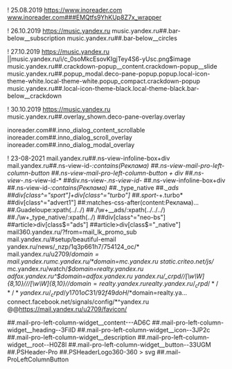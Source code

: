 ! 25.08.2019 https://www.inoreader.com
www.inoreader.com###EMQtfs9YhKUp8Z7x_wrapper

! 26.10.2019 https://music.yandex.ru
music.yandex.ru##.bar-below__subscription
music.yandex.ru##.bar-below__circles

! 27.10.2019 https://music.yandex.ru
||music.yandex.ru/i/c_0soMkcEsovKIgjTey4S6-yUsc.png$image
music.yandex.ru##.crackdown-popup__content.crackdown-popup__slide
music.yandex.ru##.popup_modal.deco-pane-popup.popup.local-icon-theme-white.local-theme-white.popup_compact.crackdown-popup
music.yandex.ru##.local-icon-theme-black.local-theme-black.bar-below__crackdown

! 30.10.2019 https://music.yandex.ru
music.yandex.ru##.overlay_shown.deco-pane-overlay.overlay

inoreader.com##.inno_dialog_content_scrollable
inoreader.com##.inno_dialog_scroll_overlay
inoreader.com##.inno_dialog_modal_overlay

! 23-08-2021
mail.yandex.ru##.ns-view-infoline-box+div
mail.yandex.ru##.ns-view-id-*:contains(Реклама)
##.ns-view-mail-pro-left-column-button
##.ns-view-mail-pro-left-column-button + div
##.ns-view-*.ns-view-id-*
##div.ns-view-*.ns-view-id-*
##.ns-view-infoline-box+div
##.ns-view-id-*:contains(Реклама)
##.*_type_native
##.*_ads
##div[class^="sport"]+div[class^="turbo"]
##.sport-*+.turbo*
##div[class^="advert1"]
##:matches-css-after(content:Реклама)...
##.Guadeloupe:xpath(../../)
##./\w+__ads/:xpath(../../../)
##./\w+_type_native/:xpath(../)
##div[class^="neo-bs"]
##article>div[class$="ads"]
##article>div[class$="_native"]
mail360.yandex.ru/?from=mail_lk_promo_sub
mail.yandex.ru/#setup/beautiful-email
yandex.ru/news/_nzp/1q3p661h7/754124_oc/*
mail.yandex.ru/u2709/*$domain=mail.yandex.ru
mc.yandex.ru/*$domain=mc.yandex.ru
static.criteo.net/js/*
mc.yandex.ru/watch/*$domain=realty.yandex.ru
adfox.yandex.ru^$domain=adfox.yandex.ru
yandex.ru/_crpd//[\w\W]{8,10}///[\w\W]{8,10}//*$domain=realty.yandex.ru
realty.yandex.ru/_crpd/*/*/*
yandex.ru/_crpd/y1701oC31/92f49doH/*$domain=realty.ya...
connect.facebook.net/signals/config/*^yandex.ru
@@https://mail.yandex.ru/u2709/favicon/

##.mail-pro-left-column-widget__content---AD6C
##.mail-pro-left-column-widget__heading--3FiID
##.mail-pro-left-column-widget__icon--3JP2c
##.mail-pro-left-column-widget__description
##.mail-pro-left-column-widget__root--H0Z8l
##.mail-pro-left-column-widget__button--33UGM
##.PSHeader-Pro
##.PSHeaderLogo360-360 > svg
##.mail-ProLeftColumnButton
